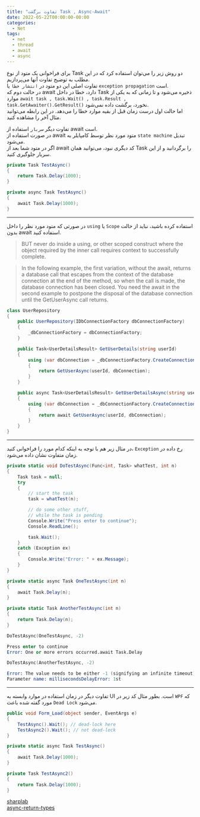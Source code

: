 ```yaml
---
title: "تفاوت برگشت Task , Async-Await"
date: 2022-05-22T00:00:00-00:00
categories:
  - Net
tags:
  - net
  - thread
  - await
  - async
---
```


برای فراخوانی یک متود از نوع Task دو روش زیر را می‌توان استفاده کرد که در این مطلب به توضیح تفاوت آنها می‌پردازیم.  
تفاوت اصلی این دو متود در `انتشار خطا` یا `exception propagation` است.   
در حالت دوم که await دارد، خطا در داخل Task ذخیره می‌شود و تا زمانی که به یکی از موارد `await task , task.Wait() , task.Result , task.GetAwaiter().GetResult()` نخورد، برگشت داده  نمی‌شود.  
اما حالت اول درست زمان قبل از بقیه موارد خطا را می‌دهد. در این رابطه می‌توانید مثال آخر را مشاهده کنید.  

تفاوت دیگر `سربار` استفاده از await است.  
در صورت استفاده از await متود مورد نظر توسط کامپایلر به `state machine` تبدیل می‌شود.  
اگر در متود شما بعد از await کد دیگری نبود، می‌توانید همان Task را برگردانید و از این سربار جلوگیری کنید.  


```c#
private Task TestAsync() 
{
    return Task.Delay(1000);
}

private async Task TestAsync() 
{
    await Task.Delay(1000);
}
```

---

در صورتی که متود مورد نظر را داخل `using` یا `Scope` استفاده کرده باشید، نباید از حالت بدون await استفاده کنید.  

> BUT never do inside a using, or other scoped construct where the object required by the inner call requires context to successfully complete.

> In the following example, the first variation, without the await, returns a database call that escapes from the context of the database connection at the end of the method, so when the call is made, the database connection has been closed. You need the await in the second example to postpone the disposal of the database connection until the GetUserAsync call returns.

```c#
class UserRepository
{
    public UserRepository(IDbConnectionFactory dbConnectionFactory)
    {
        _dbConnectionFactory = dbConnectionFactory;
    }

    public Task<UserDetailsResult> GetUserDetails(string userId)
    {
        using (var dbConnection = _dbConnectionFactory.CreateConnection())
        {
            return GetUserAsync(userId, dbConnection);
        }
    }

    public async Task<UserDetailsResult> GetUserDetailsAsync(string userId)
    {
        using (var dbConnection = _dbConnectionFactory.CreateConnection())
        {
            return await GetUserAsync(userId, dbConnection);
        }
    }
}
```

---

در مثال زیر هم با توجه به اینکه کدام مورد را فراخوانی کنید، `Exception` رخ داده در زمان متفاوت نشان داده می‌شود.  

```c#
private static void DoTestAsync(Func<int, Task> whatTest, int n)
{
    Task task = null;
    try
    {
        // start the task
        task = whatTest(n);

        // do some other stuff, 
        // while the task is pending
        Console.Write("Press enter to continue");
        Console.ReadLine();

        task.Wait();
    }
    catch (Exception ex)
    {
        Console.Write("Error: " + ex.Message);
    }
}

private static async Task OneTestAsync(int n)
{
    await Task.Delay(n);
}

private static Task AnotherTestAsync(int n)
{
    return Task.Delay(n);
}
```

```s
DoTestAsync(OneTestAsync, -2)

Press enter to continue
Error: One or more errors occurred.await Task.Delay
```

```s
DoTestAsync(AnotherTestAsync, -2)

Error: The value needs to be either -1 (signifying an infinite timeout), 0 or a positive integer.
Parameter name: millisecondsDelayError: 1st
```

---

تفاوت دیگر در زمان استفاده در موارد وابسته به UI است. بطور مثال کد زیر در `WPF` که مورد گفته شده باعث `Dead Lock` می‌شود.  

```c#
public void Form_Load(object sender, EventArgs e)
{
    TestAsync().Wait(); // dead-lock here
    TestAsync2().Wait(); // not dead-lock
}

private static async Task TestAsync()
{
    await Task.Delay(1000);
}

private Task TestAsync2() 
{
    return Task.Delay(1000);
}
```


[sharplab](https://sharplab.io/#v2:EYLgZgpghgLgrgJwgZwLQFEAeAHJzkCWA9gHYBqUCBUwANigD4ACADAARMCMA3ALABQrDpwCsffgKYBmDgCY2AYTYBvAW3UcZTABwcAbGwCCyAJ4kAxoYDuUAjAAUASjYBeAHwcAnEdMWFUWnoIJ3ENNjUNaX0fM3MAJQh4BBInVw9jWP9AiGDHUI0I9VwCADdYCGiMvwCg1Pd9ADoFIgBbbHoYCAATJj1xAF8gA)  
[async-return-types](https://docs.microsoft.com/en-us/dotnet/csharp/programming-guide/concepts/async/async-return-types)  